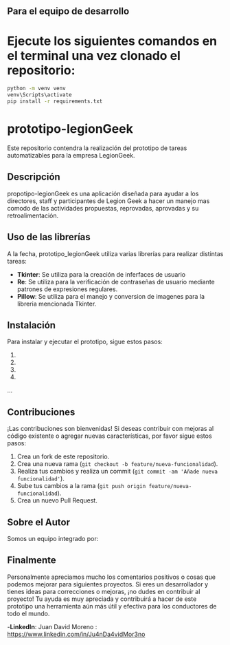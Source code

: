 ## Para el equipo de desarrollo

# Ejecute los siguientes comandos en el terminal una vez clonado el repositorio:

```bash
python -m venv venv
venv\Scripts\activate
pip install -r requirements.txt
```

# prototipo-legionGeek
Este repositorio contendra la realización del prototipo de tareas automatizables para la empresa LegionGeek.

## Descripción

propotipo-legionGeek es una aplicación diseñada para ayudar a los directores, staff y participantes de Legion Geek a hacer un manejo mas comodo de las actividades propuestas, reprovadas, aprovadas y su retroalimentación.

## Uso de las librerías

A la fecha, prototipo_legionGeek utiliza varias librerías para realizar distintas tareas:

- **Tkinter**: Se utiliza para la creación de inferfaces de usuario
- **Re**: Se utiliza para la verificación de contraseñas de usuario mediante patrones de expresiones regulares.
- **Pillow**: Se utiliza para el manejo y conversion de imagenes para la libreria mencionada Tkinter.

## Instalación

Para instalar y ejecutar el prototipo, sigue estos pasos:

1. 
2. 
3. 
4. 
...

## Contribuciones

¡Las contribuciones son bienvenidas! Si deseas contribuir con mejoras al código existente o agregar nuevas características, por favor sigue estos pasos:

1. Crea un fork de este repositorio.
2. Crea una nueva rama (`git checkout -b feature/nueva-funcionalidad`).
3. Realiza tus cambios y realiza un commit (`git commit -am 'Añade nueva funcionalidad'`).
4. Sube tus cambios a la rama (`git push origin feature/nueva-funcionalidad`).
5. Crea un nuevo Pull Request.

## Sobre el Autor

Somos un equipo integrado por:

## Finalmente

Personalmente apreciamos mucho los comentarios positivos o cosas que podemos mejorar para siguientes proyectos. Si eres un desarrollador y tienes ideas para correcciones o mejoras, ¡no dudes en contribuir al proyecto! Tu ayuda es muy apreciada y contribuirá a hacer de este prototipo una herramienta aún más útil y efectiva para los conductores de todo el mundo.

-**LinkedIn**: Juan David Moreno : https://www.linkedin.com/in/Ju4nDa4vidMor3no